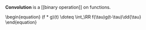 **Convolution** is a [[binary operation]] on functions.

\begin{equation}
(f * g)(t) \doteq \int_\RR f(\tau)g(t-\tau)\dd{\tau}
\end{equation}
